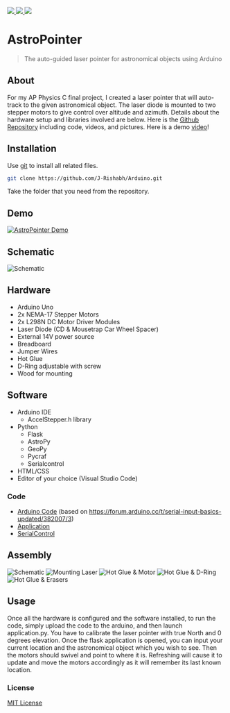 <p>
    <a href="https://www.arduino.cc/" alt="Arduino">
        <img src="https://img.shields.io/badge/-Arduino-brightgreen"/>
    </a>
    <a href="https://opensource.org/licenses/MIT" alt="MIT License">
        <img src="https://img.shields.io/github/license/j-rishabh/arduino?style=plastic"/>
    </a>
    <a href="https://github.com/J-Rishabh/Arduino/tree/master/AstroPointer" alt="Github Repository">
        <img src="https://img.shields.io/badge/-Github-lightgrey"/>
    </a>
</p>

# AstroPointer
> The auto-guided laser pointer for astronomical objects using Arduino

## About 
For my AP Physics C final project, I created a laser pointer that will auto-track to the given astronomical object. The laser diode is mounted to two stepper motors to give control over altitude and azimuth. Details about the hardware setup and libraries involved are below.
Here is the [Github Repository](https://github.com/J-Rishabh/Arduino/tree/master/AstroPointer) including code, videos, and pictures. 
Here is a demo [video](https://youtu.be/aVy9g_HJ3FI)!

## Installation
Use [git](https://git-scm.com/) to install all related files.
```sh
git clone https://github.com/J-Rishabh/Arduino.git
```

Take the folder that you need from the repository.


## Demo
[![AstroPointer Demo](Pictures/ThumbnailYT.png)](https://youtu.be/aVy9g_HJ3FI "AstroPointer Demo")


## Schematic
![Schematic](Pictures/ArduinoSchematic.png)

## Hardware
 - Arduino Uno
 - 2x NEMA-17 Stepper Motors
 - 2x L298N DC Motor Driver Modules
 - Laser Diode (CD & Mousetrap Car Wheel Spacer)
 - External 14V power source
 - Breadboard
 - Jumper Wires
 - Hot Glue
 - D-Ring adjustable with screw
 - Wood for mounting



## Software
 - Arduino IDE
    - AccelStepper.h library
 - Python
    - Flask
    - AstroPy
    - GeoPy
    - Pycraf
    - Serialcontrol
 - HTML/CSS
 - Editor of your choice (Visual Studio Code)

### Code
 - [Arduino Code](https://github.com/J-Rishabh/Arduino/blob/master/AstroPointer/AstroPointerArduino.ino) (based on https://forum.arduino.cc/t/serial-input-basics-updated/382007/3)
 - [Application](https://github.com/J-Rishabh/Arduino/blob/master/AstroPointer/application.py)
 - [SerialControl](https://github.com/J-Rishabh/Arduino/blob/master/AstroPointer/serialcontrol.py)

## Assembly
![Schematic](Pictures/WiresActual.jpg)
![Mounting Laser](Pictures/MoutingLaser.jpg)
![Hot Glue & Motor](Pictures/HotGlueMotor.jpg)
![Hot Glue & D-Ring](Pictures/HotGlueDRing.jpg)
![Hot Glue & Erasers](Pictures/HotGlueErasers.jpg)

## Usage
Once all the hardware is configured and the software installed, to run the code, simply upload the code to the arduino, and then launch application.py. You have to calibrate the laser pointer with true North and 0 degrees elevation. Once the flask application is opened, you can input your current location and the astronomical object which you wish to see. Then the motors should swivel and point to where it is. Refreshing will cause it to update and move the motors accordingly as it will remember its last known location. 


### License
[MIT License](https://choosealicense.com/licenses/mit/)
